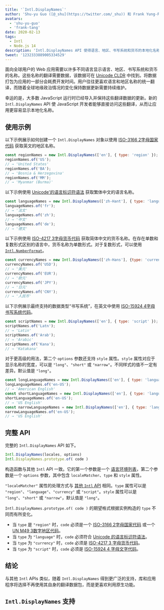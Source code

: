 ```yaml
---
title: '`Intl.DisplayNames`'
author: 'Shu-yu Guo ([@_shu](https://twitter.com/_shu)) 和 Frank Yung-Fong Tang'
avatars:
  - 'shu-yu-guo'
  - 'frank-tang'
date: 2020-02-13
tags:
  - Intl
  - Node.js 14
description: 'Intl.DisplayNames API 使得语言、地区、书写系统和货币的本地化名称变得更加方便。'
tweet: '1232333889005334529'
---
```

面向全球用户的 Web 应用需要以许多不同语言显示语言、地区、书写系统和货币的名称。这些名称的翻译需要数据，该数据可在 [Unicode CLDR](http://cldr.unicode.org/translation/) 中找到。将数据打包为应用的一部分会耗费开发时间。用户往往更喜欢语言和地区名称的统一翻译，而随着全球地缘政治情况的变化保持数据更新需要持续维护。

<!--truncate-->
幸运的是，大多数 JavaScript 运行时已经导入并保持这些翻译数据的更新。新的 `Intl.DisplayNames` API 使 JavaScript 开发者能够直接访问这些翻译，从而让应用更容易显示本地化名称。

## 使用示例

以下示例展示如何创建一个 `Intl.DisplayNames` 对象以使用 [ISO-3166 2字母国家代码](https://www.iso.org/iso-3166-country-codes.html) 获取英文的地区名称。

```js
const regionNames = new Intl.DisplayNames(['en'], { type: 'region' });
regionNames.of('US');
// → 'United States'
regionNames.of('BA');
// → 'Bosnia & Herzegovina'
regionNames.of('MM');
// → 'Myanmar (Burma)'
```

以下示例使用 [Unicode'的语言标识符语法](http://unicode.org/reports/tr35/#Unicode_language_identifier) 获取繁体中文的语言名称。

```js
const languageNames = new Intl.DisplayNames(['zh-Hant'], { type: 'language' });
languageNames.of('fr');
// → '法文'
languageNames.of('zh');
// → '中文'
languageNames.of('de');
// → '德文'
```

以下示例使用 [ISO-4217 3字母货币代码](https://www.iso.org/iso-4217-currency-codes.html) 获取简体中文的货币名称。在存在单数和复数形式区别的语言中，货币名称为单数形式。对于复数形式，可以使用 [`Intl.NumberFormat`](https://v8.dev/features/intl-numberformat)。

```js
const currencyNames = new Intl.DisplayNames(['zh-Hans'], {type: 'currency'});
currencyNames.of('USD');
// → '美元'
currencyNames.of('EUR');
// → '欧元'
currencyNames.of('JPY');
// → '日元'
currencyNames.of('CNY');
// → '人民币'
```

以下示例展示最终支持的数据类型“书写系统”，在英文中使用 [ISO-15924 4字母书写系统代码](http://unicode.org/iso15924/iso15924-codes.html)。

```js
const scriptNames = new Intl.DisplayNames(['en'], { type: 'script' });
scriptNames.of('Latn');
// → 'Latin'
scriptNames.of('Arab');
// → 'Arabic'
scriptNames.of('Kana');
// → 'Katakana'
```

对于更高级的用法，第二个 `options` 参数还支持 `style` 属性。`style` 属性对应于显示名称的宽度，可以是 `"long"`、`"short"` 或 `"narrow"`。不同样式的值不一定有差异。默认值是 `"long"`。

```js
const longLanguageNames = new Intl.DisplayNames(['en'], { type: 'language' });
longLanguageNames.of('en-US');
// → 'American English'
const shortLanguageNames = new Intl.DisplayNames(['en'], { type: 'language', style: 'short' });
shortLanguageNames.of('en-US');
// → 'US English'
const narrowLanguageNames = new Intl.DisplayNames(['en'], { type: 'language', style: 'narrow' });
narrowLanguageNames.of('en-US');
// → 'US English'
```

## 完整 API

完整的 `Intl.DisplayNames` API 如下。

```js
Intl.DisplayNames(locales, options)
Intl.DisplayNames.prototype.of( code )
```

构造函数与其他 `Intl` API 一致。它的第一个参数是一个 [语言环境列表](https://developer.mozilla.org/en-US/docs/Web/JavaScript/Reference/Global_Objects/Intl#Locale_identification_and_negotiation)，第二个参数是一个 `options` 参数，其中包含 `localeMatcher`、`type` 和 `style` 属性。

`"localeMatcher"` 属性的处理方式与 [其他 `Intl` API](https://developer.mozilla.org/en-US/docs/Web/JavaScript/Reference/Global_Objects/Intl#Locale_identification_and_negotiation) 相同。`type` 属性可以是 `"region"`、`"language"`、`"currency"` 或 `"script"`。`style` 属性可以是 `"long"`、`"short"` 或 `"narrow"`，默认值是 `"long"`。

`Intl.DisplayNames.prototype.of( code )` 的期望格式根据实例构造的 `type` 不同而有所变化。

- 当 `type` 是 `"region"` 时，`code` 必须是一个 [ISO-3166 2字母国家代码](https://www.iso.org/iso-3166-country-codes.html) 或一个 [UN M49 3数字地区代码](https://unstats.un.org/unsd/methodology/m49/)。
- 当 `type` 为 `"language"` 时，`code` 必须符合 [Unicode 的语言标识符语法](https://unicode.org/reports/tr35/#Unicode_language_identifier)。
- 当 `type` 为 `"currency"` 时，`code` 必须是 [ISO-4217 3 字母货币代码](https://www.iso.org/iso-4217-currency-codes.html)。
- 当 `type` 为 `"script"` 时，`code` 必须是 [ISO-15924 4 字母文字代码](https://unicode.org/iso15924/iso15924-codes.html)。

## 结论

与其他 `Intl` APIs 类似，随着 `Intl.DisplayNames` 得到更广泛的支持，库和应用程序将选择不再使用其自身的翻译数据包，而是更喜欢利用原生功能。

## `Intl.DisplayNames` 支持

<feature-support chrome="81 /blog/v8-release-81#intl.displaynames"
                 firefox="86 https://developer.mozilla.org/en-US/docs/Mozilla/Firefox/Releases/86#javascript"
                 safari="14 https://bugs.webkit.org/show_bug.cgi?id=209779"
                 nodejs="14 https://medium.com/@nodejs/node-js-version-14-available-now-8170d384567e"
                 babel="no"></feature-support>
